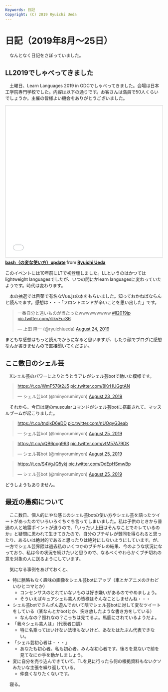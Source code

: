 ```yaml
---
Keywords: 日記
Copyright: (C) 2019 Ryuichi Ueda
---
```


# 日記（2019年8月〜25日）

　なんとなく日記をさぼっていました。

## LL2019でしゃべってきました

　土曜日、Learn Languages 2019 in ODCでしゃべってきました。会場は日本工学院専門学校でした。内容は以下の通りです。お客さんは満員で50人くらいでしょうか。主催の皆様よい機会をありがとうございました。

<iframe src="//www.slideshare.net/slideshow/embed_code/key/qAUDP6HXvtz3zs" width="595" height="485" frameborder="0" marginwidth="0" marginheight="0" scrolling="no" style="border:1px solid #CCC; border-width:1px; margin-bottom:5px; max-width: 100%;" allowfullscreen> </iframe> <div style="margin-bottom:5px"> <strong> <a href="//www.slideshare.net/ryuichiueda/bashupdate" title="bash（の変な使い方）update" target="_blank">bash（の変な使い方）update</a> </strong> from <strong><a href="//www.slideshare.net/ryuichiueda" target="_blank">Ryuichi Ueda</a></strong> </div>

このイベントには10年前にLTで初登壇しました。LLというのはかつてはlightweight languagesでしたが、いつの間にかlearn languagesに変わっていたようです。時代は変わります。

　本の抽選では目薬で有名なVue.jsの本をもらいました。知っておかねばならんと読んでます。感想は・・・「フロントエンドが辛いことを思い出した」です。


<blockquote class="twitter-tweet" data-partner="tweetdeck"><p lang="ja" dir="ltr">一番自分と遠いものが当たったwwwwwwwww <a href="https://twitter.com/hashtag/ll2019jp?src=hash&amp;ref_src=twsrc%5Etfw">#ll2019jp</a> <a href="https://t.co/rlikvEurS6">pic.twitter.com/rlikvEurS6</a></p>&mdash; 上田 隆一 (@ryuichiueda) <a href="https://twitter.com/ryuichiueda/status/1165173720593289216?ref_src=twsrc%5Etfw">August 24, 2019</a></blockquote>
<script async src="https://platform.twitter.com/widgets.js" charset="utf-8"></script>

まともな感想はもっと読んでからになると思いますが、したり顔でブログに感想なんか書きませんので直接聞いてください。


## ここ数日のシェル芸

　Xシェル芸のパワーによりとうとうアレがシェル芸botで動いた模様です。

<blockquote class="twitter-tweet" data-partner="tweetdeck"><p lang="und" dir="ltr"><a href="https://t.co/WmF578t2J5">https://t.co/WmF578t2J5</a> <a href="https://t.co/8KrHUGgtAN">pic.twitter.com/8KrHUGgtAN</a></p>&mdash; シェル芸bot (@minyoruminyon) <a href="https://twitter.com/minyoruminyon/status/1164931047320014848?ref_src=twsrc%5Etfw">August 23, 2019</a></blockquote>
<script async src="https://platform.twitter.com/widgets.js" charset="utf-8"></script>


　それから、今日は謎のmuscularコマンドがシェル芸botに搭載されて、マッスルブームが起こりました。

<blockquote class="twitter-tweet" data-partner="tweetdeck"><p lang="und" dir="ltr"><a href="https://t.co/tndjxD6eDD">https://t.co/tndjxD6eDD</a> <a href="https://t.co/nUOqyG3eab">pic.twitter.com/nUOqyG3eab</a></p>&mdash; シェル芸bot (@minyoruminyon) <a href="https://twitter.com/minyoruminyon/status/1165594018744455168?ref_src=twsrc%5Etfw">August 25, 2019</a></blockquote>
<script async src="https://platform.twitter.com/widgets.js" charset="utf-8"></script>

<blockquote class="twitter-tweet" data-partner="tweetdeck"><p lang="und" dir="ltr"><a href="https://t.co/xQB6pog963">https://t.co/xQB6pog963</a> <a href="https://t.co/vtM57A79DK">pic.twitter.com/vtM57A79DK</a></p>&mdash; シェル芸bot (@minyoruminyon) <a href="https://twitter.com/minyoruminyon/status/1165594972147421186?ref_src=twsrc%5Etfw">August 25, 2019</a></blockquote>
<script async src="https://platform.twitter.com/widgets.js" charset="utf-8"></script>

<blockquote class="twitter-tweet" data-partner="tweetdeck"><p lang="und" dir="ltr"><a href="https://t.co/S4VgJQ5ykj">https://t.co/S4VgJQ5ykj</a> <a href="https://t.co/OdEpHSmwBp">pic.twitter.com/OdEpHSmwBp</a></p>&mdash; シェル芸bot (@minyoruminyon) <a href="https://twitter.com/minyoruminyon/status/1165519478123139073?ref_src=twsrc%5Etfw">August 25, 2019</a></blockquote>
<script async src="https://platform.twitter.com/widgets.js" charset="utf-8"></script>

どうしようもありません。

## 最近の愚痴について

　ここ数日、個人的にやな感じのシェル芸botの使い方やシェル芸を語ったツイートがあったのでいろいろぐちぐち言ってしまいました。私は子供のときから普通の人と地雷ポイントが違うので、「いったい上田はそんなことでキレているのか」と疑問に思われて生きてきたので、自分のブチギレが賛同を得られると思ったり、あるいは絶対的であると思ったりは絶対にしないようにしています。が、一方でシェル芸界隈は過去私のいくつかのブチギレの結果、今のような状況になっており、私は今の状況を続けたいと思うので、なるべくやわらかくブチ切れの意を対象の人に送るようにしています。

　気になる事例をあげておくと、

* 特に脈略もなく趣味の画像をシェル芸botにアップ（車とかアニメのきわどいひとコマとか）
    * コンセンサスのとれていないものは好き嫌いがあるのでやめましょう。
    * そういえばキュアシェル芸人の皆様はそんなことしませんね・・・
* シェル芸botでさんざん遊んでおいて陰でシェル芸botに対して変なツイートをしている（某なんとかbotとか、突き放したような書き方をしている）
    * なんなの？照れなの？こっちは見てるよ。馬鹿にされているようだよ。
* 「我々シェル芸人は」（代表者口調）
    * 特に名乗ってはいけない法律もないけど、あなたはたぶん代表できない。
* 「シェル芸初心者は・・・」
    * あなたも初心者。私も初心者。みんな初心者です。後ろを見ないで前を見てなにか手を動かしましょう。
* 変に自分を売り込んできていて、TLを見に行ったら何の根拠資料もないクソみたいな主張を繰り返している。
    * 仲良くなりたくないです。


　寝る。
